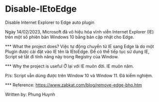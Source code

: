 # Disable-IEtoEdge
Disable Internet Explorer to Edge auto plugin

Ngày 14/02/2023, Microsoft đã vô hiệu hóa vĩnh viễn Internet Explorer (IE) trên một số phiên bản Windows 10 bằng bản cập nhật cho Edge.

*** What the project does?
Việc tự động chuyển từ IE sang Edge là do một Plugin được cài đặt vào IE tên là IEtoEdge. Để có thể tiếp tục sử dụng IE, Script sẽ tắt đi tính năng này trong Registry của Window.

*** Why the project is useful
Ở lại với IE muôn đời. IE muôn năm.

P/s: Script vẫn dùng được trên Window 10 và Window 11. Đã kiểm nghiệm.

*** Reference: https://www.zabkat.com/blog/remove-edge-bho.htm

Written by: Phung Huynh
